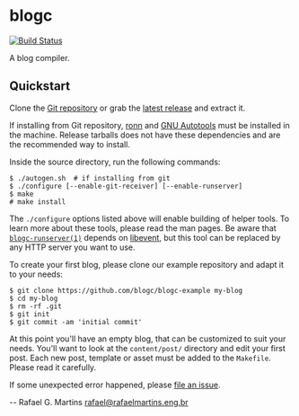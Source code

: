 # blogc

[![Build Status](https://travis-ci.org/blogc/blogc.svg?branch=master)](https://travis-ci.org/blogc/blogc)

A blog compiler.


## Quickstart

Clone the [Git repository](https://github.com/blogc/blogc) or grab the [latest release](https://github.com/blogc/blogc/releases) and extract it.

If installing from Git repository, [ronn](https://github.com/rtomayko/ronn) and [GNU Autotools](http://www.gnu.org/software/automake/manual/html_node/Autotools-Introduction.html) must be installed in the machine. Release tarballs does not have these dependencies and are the recommended way to install.

Inside the source directory, run the following commands:

    $ ./autogen.sh  # if installing from git
    $ ./configure [--enable-git-receiver] [--enable-runserver]
    $ make
    # make install

The `./configure` options listed above will enable building of helper tools. To learn more about these tools, please read the man pages. Be aware that [`blogc-runserver(1)`](https://blogc.rgm.io/man/blogc-runserver.1.html) depends on [libevent](http://libevent.org/), but this tool can be replaced by any HTTP server you want to use.

To create your first blog, please clone our example repository and adapt it to your needs:

    $ git clone https://github.com/blogc/blogc-example my-blog
    $ cd my-blog
    $ rm -rf .git
    $ git init
    $ git commit -am 'initial commit'

At this point you'll have an empty blog, that can be customized to suit your needs. You'll want to look at the `content/post/` directory and edit your first post. Each new post, template or asset must be added to the `Makefile`. Please read it carefully.

If some unexpected error happened, please [file an issue](https://github.com/blogc/blogc/issues/new).

-- Rafael G. Martins <rafael@rafaelmartins.eng.br>
